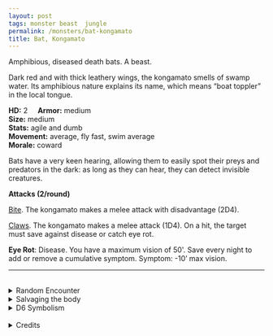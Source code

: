 ```yaml
---
layout: post
tags: monster beast  jungle
permalink: /monsters/bat-kongamato
title: Bat, Kongamato
---
```


Amphibious, diseased death bats. A beast.

Dark red and with thick leathery wings, the kongamato smells of swamp water. Its amphibious nature explains its name, which means “boat toppler” in the local tongue.

**HD:** 2  &nbsp; &nbsp;  **Armor:** medium <br>
**Size:** medium <br>
**Stats:** agile and dumb<br>
**Movement:** average, fly fast, swim average <br>
**Morale:** coward <br>

Bats have a very keen hearing, allowing them to easily spot their preys and predators in the dark: as long as they can hear, they can detect invisible creatures. 

**Attacks (2/round)**

<ins>Bite</ins>. The kongamato makes a melee attack with disadvantage (2D4). 

<ins>Claws</ins>.  The kongamato makes a melee attack (1D4). On a hit, the target must save against disease or catch eye rot.

<span class="alchemy"> **Eye Rot**: Disease. You have a maximum vision of 50'. Save every night to add or remove a cumulative symptom. Symptom: -10’ max vision. </span>
<br>

---

<br> 

<details markdown="1">
<summary>Random Encounter</summary>
1. **Monster:** 1 kongamato.
1. **Lair:** A cluster of mangroves, covered in hardened bat guano. <br>	&nbsp; OR <br>	**Omen:** The sound of something diving in water.
1. **Spoor:** A capsided boat with somebody trying to swim out.
1. **Tracks:** Bitter smell of wet dog and guano.
1. **Trace:** Mushrooms growing from bat guano. Their spores give Eye Rot. 
1. **Trace:** A wrecked small boat.
</details>

<details markdown="1">
<summary>Salvaging the body</summary>

Kongamato fur is waterproof. You would still need the skin of two to make an outfit. Its guano or flesh can be used as a carrier of Eye Rot disease.
</details>

<details markdown="1">
<summary>D6 Symbolism</summary>
In local cultures the bat is a symbol of ...

1. Blindness
1. Fishermen
1. Seers
1. Rivers.
1. The styx.
1. Sacred 
</details>

<br>

<details markdown="1">
<summary>Credits</summary>
The kongamato is a cryptid from Zambia described as a giant pterodactyl whose name means "boat-turner". [Richard J. Leblanc Jr](http://savevsdragon.blogspot.com/)'s adaptation in the [Creature Compendium](https://www.drivethrurpg.com/product/147588/CC1-Creature-Compendium) chooses to make it a bat and a carrier of diseases. I like that. DnD needs much more diseases. — SaltyGoo
</details>
